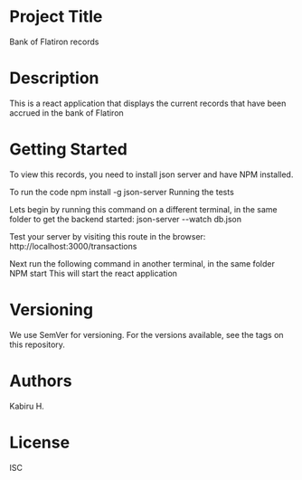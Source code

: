 # Project Title
Bank of Flatiron records

# Description
This is a react application that displays the current records that have been accrued in the bank of Flatiron

# Getting Started
To view this records, you need to install json server and have NPM installed.


To run the code npm install -g json-server
Running the tests

Lets begin by running this command on a different terminal, in the same folder to get the backend started: json-server --watch db.json

Test your server by visiting this route in the browser: http://localhost:3000/transactions

Next run the following command in another terminal, in the same folder
        NPM start 
This will start the react application


# Versioning
We use SemVer for versioning. For the versions available, see the tags on this repository.

# Authors
Kabiru H.

# License
ISC